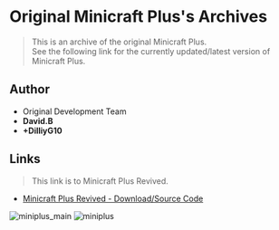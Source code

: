 <detail>

# Original Minicraft Plus's Archives 
  
>This is an archive of the original Minicraft Plus.  
>See the following link for the currently updated/latest version of Minicraft Plus.  
   
## Author 
- Original Development Team  
- **David.B**  
- **+DilliyG10**  

## Links
> This link is to Minicraft Plus Revived.
- [Minicraft Plus Revived - Download/Source Code](https://github.com/MinicraftPlus/minicraft-plus-revived)  

![miniplus_main](https://github.com/masato462/Minicraft-Rebuild-and-Mod-Archives/blob/master/minicraft_archives/Minicraft%20Mods/Alecraft/screenshot/alecraft_main.png)
![miniplus](https://github.com/masato462/Minicraft-Rebuild-and-Mod-Archives/blob/master/minicraft_archives/Minicraft%20Mods/Alecraft/screenshot/alecraft.png)
</detail>
<p>

<detail>